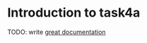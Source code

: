 # Introduction to task4a

TODO: write [great documentation](http://jacobian.org/writing/great-documentation/what-to-write/)
